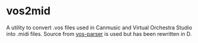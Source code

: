 # vos2mid

A utility to convert .vos files used in Canmusic and Virtual Orchestra Studio into .midi files. Source from [vos-parser](https://github.com/reiley/vos-parser) is used but has been rewritten in D.

